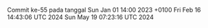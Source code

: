 Commit ke-55 pada tanggal Sun Jan 01 14:00 2023 +0100
Fri Feb 16 14:43:06 UTC 2024
Sun May 19 07:23:16 UTC 2024
